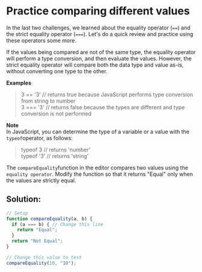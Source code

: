 # Practice comparing different values

In the last two challenges, we learned about the equality operator \(`==`\) and the strict equality operator \(`===`\). Let's do a quick review and practice using these operators some more.

If the values being compared are not of the same type, the equality operator will perform a type conversion, and then evaluate the values. However, the strict equality operator will compare both the data type and value as-is, without converting one type to the other.

**Examples**

> 3 == '3' // returns true because JavaScript performs type conversion from string to number  
> 3 === '3' // returns false because the types are different and type conversion is not performed

**Note**  
In JavaScript, you can determine the type of a variable or a value with the `typeof`operator, as follows:

> typeof 3 // returns 'number'  
> typeof '3' // returns 'string'

The `compareEquality`function in the editor compares two values using the `equality operator`. Modify the function so that it returns "Equal" only when the values are strictly equal.

## Solution:

```javascript
// Setup
function compareEquality(a, b) {
  if (a === b) { // Change this line
    return "Equal";
  }
  return "Not Equal";
}

// Change this value to test
compareEquality(10, "10");
```

